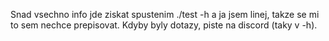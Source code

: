 Snad vsechno info jde ziskat spustenim ./test -h a ja jsem linej, takze se mi to sem nechce prepisovat. Kdyby byly dotazy, piste na discord (taky v -h).
